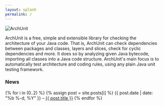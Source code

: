 ```yaml
---
layout: splash
permalink: /
---
```


![ArchUnit](assets/ArchUnit-Logo.png)

ArchUnit is a free, simple and extensible library for checking the architecture of your Java code. That is, ArchUnit can check dependencies between packages and classes, layers and slices, check for cyclic dependencies and more. It does so by analyzing given Java bytecode, importing all classes into a Java code structure.
ArchUnit's main focus is to automatically test architecture and coding rules, using any plain Java unit testing framework.

### News

{% for i in (0..2) %}
{% assign post = site.posts[i] %}
<span class="post-date">{{ post.date | date: "%b %-d, %Y" }}</span> – <a class="post-link" href="{{ post.url | relative_url }}">{{ post.title }}</a>
{% endfor %}

